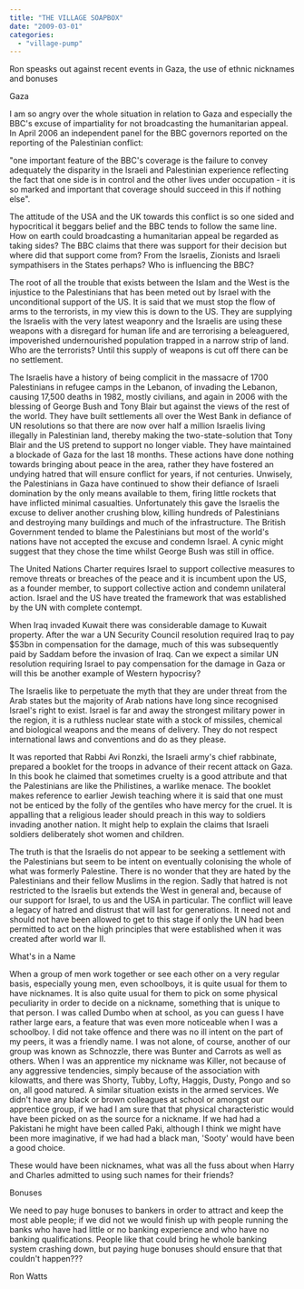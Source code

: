 ```yaml
---
title: "THE VILLAGE SOAPBOX"
date: "2009-03-01"
categories: 
  - "village-pump"
---
```


Ron speasks out against recent events in Gaza, the use of ethnic nicknames and bonuses

Gaza

I am so angry over the whole situation in relation to Gaza and especially the BBC's excuse of impartiality for not broadcasting the humanitarian appeal. In April 2006 an independent panel for the BBC governors reported on the reporting of the Palestinian conflict:

"one important feature of the BBC's coverage is the failure to convey adequately the disparity in the Israeli and Palestinian experience reflecting the fact that one side is in control and the other lives under occupation - it is so marked and important that coverage should succeed in this if nothing else".

The attitude of the USA and the UK towards this conflict is so one sided and hypocritical it beggars belief and the BBC tends to follow the same line. How on earth could broadcasting a humanitarian appeal be regarded as taking sides? The BBC claims that there was support for their decision but where did that support come from? From the Israelis, Zionists and Israeli sympathisers in the States perhaps? Who is influencing the BBC?

The root of all the trouble that exists between the Islam and the West is the injustice to the Palestinians that has been meted out by Israel with the unconditional support of the US. It is said that we must stop the flow of arms to the terrorists, in my view this is down to the US. They are supplying the Israelis with the very latest weaponry and the Israelis are using these weapons with a disregard for human life and are terrorising a beleaguered, impoverished undernourished population trapped in a narrow strip of land. Who are the terrorists? Until this supply of weapons is cut off there can be no settlement.

The Israelis have a history of being complicit in the massacre of 1700 Palestinians in refugee camps in the Lebanon, of invading the Lebanon, causing 17,500 deaths in 1982, mostly civilians, and again in 2006 with the blessing of George Bush and Tony Blair but against the views of the rest of the world. They have built settlements all over the West Bank in defiance of UN resolutions so that there are now over half a million Israelis living illegally in Palestinian land, thereby making the two-state-solution that Tony Blair and the US pretend to support no longer viable. They have maintained a blockade of Gaza for the last 18 months. These actions have done nothing towards bringing about peace in the area, rather they have fostered an undying hatred that will ensure conflict for years, if not centuries. Unwisely, the Palestinians in Gaza have continued to show their defiance of Israeli domination by the only means available to them, firing little rockets that have inflicted minimal casualties. Unfortunately this gave the Israelis the excuse to deliver another crushing blow, killing hundreds of Palestinians and destroying many buildings and much of the infrastructure. The British Government tended to blame the Palestinians but most of the world's nations have not accepted the excuse and condemn Israel. A cynic might suggest that they chose the time whilst George Bush was still in office.

The United Nations Charter requires Israel to support collective measures to remove threats or breaches of the peace and it is incumbent upon the US, as a founder member, to support collective action and condemn unilateral action. Israel and the US have treated the framework that was established by the UN with complete contempt.

When Iraq invaded Kuwait there was considerable damage to Kuwait property. After the war a UN Security Council resolution required Iraq to pay $53bn in compensation for the damage, much of this was subsequently paid by Saddam before the invasion of Iraq. Can we expect a similar UN resolution requiring Israel to pay compensation for the damage in Gaza or will this be another example of Western hypocrisy?

The Israelis like to perpetuate the myth that they are under threat from the Arab states but the majority of Arab nations have long since recognised Israel's right to exist. Israel is far and away the strongest military power in the region, it is a ruthless nuclear state with a stock of missiles, chemical and biological weapons and the means of delivery. They do not respect international laws and conventions and do as they please.

It was reported that Rabbi Avi Ronzki, the Israeli army's chief rabbinate, prepared a booklet for the troops in advance of their recent attack on Gaza. In this book he claimed that sometimes cruelty is a good attribute and that the Palestinians are like the Philistines, a warlike menace. The booklet makes reference to earlier Jewish teaching where it is said that one must not be enticed by the folly of the gentiles who have mercy for the cruel. It is appalling that a religious leader should preach in this way to soldiers invading another nation. It might help to explain the claims that Israeli soldiers deliberately shot women and children.

The truth is that the Israelis do not appear to be seeking a settlement with the Palestinians but seem to be intent on eventually colonising the whole of what was formerly Palestine. There is no wonder that they are hated by the Palestinians and their fellow Muslims in the region. Sadly that hatred is not restricted to the Israelis but extends the West in general and, because of our support for Israel, to us and the USA in particular. The conflict will leave a legacy of hatred and distrust that will last for generations. It need not and should not have been allowed to get to this stage if only the UN had been permitted to act on the high principles that were established when it was created after world war II.

What's in a Name

When a group of men work together or see each other on a very regular basis, especially young men, even schoolboys, it is quite usual for them to have nicknames. It is also quite usual for them to pick on some physical peculiarity in order to decide on a nickname, something that is unique to that person. I was called Dumbo when at school, as you can guess I have rather large ears, a feature that was even more noticeable when I was a schoolboy. I did not take offence and there was no ill intent on the part of my peers, it was a friendly name. I was not alone, of course, another of our group was known as Schnozzle, there was Bunter and Carrots as well as others. When I was an apprentice my nickname was Killer, not because of any aggressive tendencies, simply because of the association with kilowatts, and there was Shorty, Tubby, Lofty, Haggis, Dusty, Pongo and so on, all good natured. A similar situation exists in the armed services. We didn't have any black or brown colleagues at school or amongst our apprentice group, if we had I am sure that that physical characteristic would have been picked on as the source for a nickname. If we had had a Pakistani he might have been called Paki, although I think we might have been more imaginative, if we had had a black man, 'Sooty' would have been a good choice.

These would have been nicknames, what was all the fuss about when Harry and Charles admitted to using such names for their friends?

Bonuses

We need to pay huge bonuses to bankers in order to attract and keep the most able people; if we did not we would finish up with people running the banks who have had little or no banking experience and who have no banking qualifications. People like that could bring he whole banking system crashing down, but paying huge bonuses should ensure that that couldn't happen???

Ron Watts

